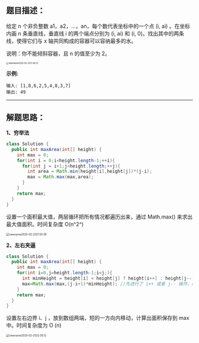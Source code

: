 ## 题目描述：

给定 n 个非负整数 a1，a2，...，an，每个数代表坐标中的一个点 (i, ai) 。在坐标内画 n 条垂直线，垂直线 i 的两个端点分别为 (i, ai) 和 (i, 0)。找出其中的两条线，使得它们与 x 轴共同构成的容器可以容纳最多的水。

说明：你不能倾斜容器，且 n 的值至少为 2。

<img src="https://tva1.sinaimg.cn/large/0082zybply1gcaabhquudj30yq0is41v.jpg" alt="newname2020-02-2521.46.31" style="zoom:40%;" />

**示例:**

```
输入: [1,8,6,2,5,4,8,3,7]
输出: 49
```

----

## 解题思路：

**1、穷举法**

```java
class Solution {
  public int maxArea(int[] height) {
    int max = 0;
    for(int i = 0;i<height.length-1;++i){
      for(int j = i+1;j<height.length;++j){
        int area = Math.min(height[i],height[j])*(j-i);
        max = Math.max(max,area);
      }
    }
    return max;
  }
}
```

设置一个面积最大值，两层循环把所有情况都遍历出来，通过 Math.max() 来求出最大值面积。时间复杂度 O(n^2^)

<img src="https://tva1.sinaimg.cn/large/0082zybply1gcaabltfadj30pc05ggm2.jpg" alt="newname2020-02-2521.50.39" style="zoom: 50%;" />

**2、左右夹逼**

```java
class Solution {
  public int maxArea(int[] height) {
    int max = 0;
    for(int i=0,j=height.length-1;i<j;){
      int minHeight = height[i] < height[j] ? height[i++] : height[j--];
      max=Math.max(max,(j-i+1)*minHeight); //先进行了 i++ 或者 j-- 操作，所以要 +1 补 x 轴长度
    }
    return max;
  }    
}
```

设置左右边界  i、j ，放到数组两端，短的一方向内移动，计算出面积保存到 max 中。时间复杂度为 O (n)

<img src="https://tva1.sinaimg.cn/large/0082zybply1gcaaby0cdbj30pe05awen.jpg" alt="newname2020-02-2522.05.12" style="zoom:50%;" />